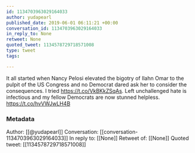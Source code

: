 ```yaml
---
id: 1134703963029164033
author: yudapearl
published_date: 2019-06-01 06:11:21 +00:00
conversation_id: 1134703963029164033
in_reply_to: None
retweet: None
quoted_tweet: 1134578729718571008
type: tweet
tags:

---
```


It all started when Nancy Pelosi elevated the bigotry of Ilahn Omar to the pulpit of the US Congress and no Democrat dared ask her to consider the consequences. I tried https://t.co/VkBKkZSqAs. Left unchallenged hate is infectious and my fellow Democrats are now stunned helpless. https://t.co/hvVWJwLH4B

### Metadata

Author: [[@yudapearl]]
Conversation: [[conversation-1134703963029164033]]
In reply to: [[None]]
Retweet of: [[None]]
Quoted tweet: [[1134578729718571008]]
